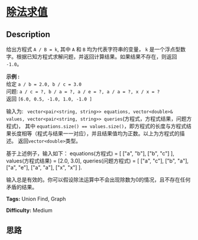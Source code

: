 # [除法求值][title]

## Description

给出方程式 `A / B = k`, 其中 `A` 和 `B` 均为代表字符串的变量， `k`
是一个浮点型数字。根据已知方程式求解问题，并返回计算结果。如果结果不存在，则返回 `-1.0`。

**示例 :**  
给定 `a / b = 2.0, b / c = 3.0`  
问题: ` a / c = ?, b / a = ?, a / e = ?, a / a = ?, x / x = ? `  
返回 `[6.0, 0.5, -1.0, 1.0, -1.0 ]`

输入为: ` vector<pair<string, string>> equations, vector<double>& values,
vector<pair<string, string>> queries`(方程式，方程式结果，问题方程式)， 其中 `equations.size()
== values.size()`，即方程式的长度与方程式结果长度相等（程式与结果一一对应），并且结果值均为正数。以上为方程式的描述。
返回`vector<double>`类型。

基于上述例子，输入如下：
            equations(方程式) = [ ["a", "b"], ["b", "c"] ],    values(方程式结果) = [2.0, 3.0],    queries(问题方程式) = [ ["a", "c"], ["b", "a"], ["a", "e"], ["a", "a"], ["x", "x"] ].     

输入总是有效的。你可以假设除法运算中不会出现除数为0的情况，且不存在任何矛盾的结果。


**Tags:** Union Find, Graph

**Difficulty:** Medium

## 思路

[title]: https://leetcode-cn.com/problems/evaluate-division
